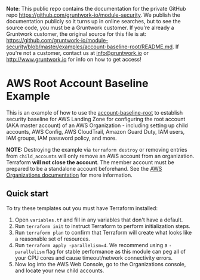 **Note**: This public repo contains the documentation for the private GitHub repo <https://github.com/gruntwork-io/module-security>.
We publish the documentation publicly so it turns up in online searches, but to see the source code, you must be a Gruntwork customer.
If you're already a Gruntwork customer, the original source for this file is at: <https://github.com/gruntwork-io/module-security/blob/master/examples/account-baseline-root/README.md>.
If you're not a customer, contact us at <info@gruntwork.io> or <http://www.gruntwork.io> for info on how to get access!

# AWS Root Account Baseline Example

This is an example of how to use the [account-baseline-root](/modules/account-baseline-root) to establish security baseline
for AWS Landing Zone for configuring the root account (AKA master account) of an AWS Organization - including setting up child accounts,
AWS Config, AWS CloudTrail, Amazon Guard Duty, IAM users, IAM groups, IAM password policy, and more.

**NOTE:** Destroying the example via `terraform destroy` or removing entries from `child_accounts` will only remove an AWS account from an organization.
Terraform **will not close the account**. The member account must be prepared to be a standalone account beforehand.
See the [AWS Organizations documentation](https://docs.aws.amazon.com/organizations/latest/userguide/orgs_manage_accounts_remove.html)
for more information.

## Quick start

To try these templates out you must have Terraform installed:

1. Open `variables.tf` and fill in any variables that don't have a default.
1. Run `terraform init` to instruct Terraform to perform initialization steps.
1. Run `terraform plan` to confirm that Terraform will create what looks like a reasonable set of resources.
1. Run `terraform apply -parallelism=4`. We recommend using a `-parallelism` flag for stable performance as this module can peg all of your CPU cores and cause timeout/network connectivity errors.
1. Now log into the AWS Web Console, go to the Organizations console, and locate your new child accounts.
